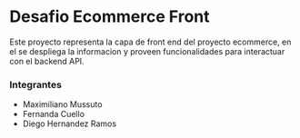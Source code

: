# Desafio Ecommerce Front

Este proyecto representa la capa de front end del proyecto ecommerce, en el se despliega la informacion y proveen funcionalidades para interactuar con el backend API.

### Integrantes
- Maximiliano Mussuto
- Fernanda Cuello
- Diego Hernandez Ramos

